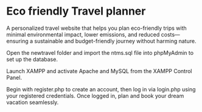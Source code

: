 # Eco friendly Travel planner
 A personalized travel website that helps you plan eco-friendly trips with minimal environmental impact, lower emissions, and reduced costs—ensuring a sustainable and budget-friendly journey without harming nature.

Open the newtravel folder and import the ntms.sql file into phpMyAdmin to set up the database.

Launch XAMPP and activate Apache and MySQL from the XAMPP Control Panel.

Begin with register.php to create an account, then log in via login.php using your registered credentials. Once logged in, plan and book your dream vacation seamlessly.
